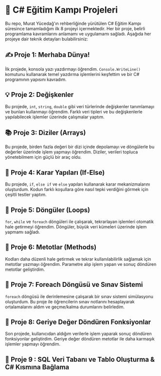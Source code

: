 # 🚀 C# Eğitim Kampı Projeleri

Bu repo, Murat Yücedağ'ın rehberliğinde yürütülen C# Eğitim Kampı süresince tamamladığım ilk 8 projeyi içermektedir. Her bir proje, belirli programlama kavramlarını anlamamı ve uygulamamı sağladı. Aşağıda her projeye dair teknik detayları bulabilirsiniz:

## ✍️ Proje 1: Merhaba Dünya!
İlk projede, konsola yazı yazdırmayı öğrendim. `Console.WriteLine()` komutunu kullanarak temel yazdırma işlemlerini keşfettim ve bir C# programının yapısını kavradım.

## 💡 Proje 2: Değişkenler
Bu projede, `int`, `string`, `double` gibi veri türlerinde değişkenler tanımlamayı ve bunları kullanmayı öğrendim. Farklı veri tipleri ve bu değişkenlerle yapılabilecek işlemler üzerinde çalışmalar yaptım.

## 📚 Proje 3: Diziler (Arrays)
Bu projede, birden fazla değeri bir dizi içinde depolamayı ve döngülerle bu değerler üzerinde işlem yapmayı öğrendim. Diziler, verileri topluca yönetebilmem için güçlü bir araç oldu.

## 🔎 Proje 4: Karar Yapıları (If-Else)
Bu projede, `if`, `else if` ve `else` yapıları kullanarak karar mekanizmalarını oluşturdum. Kodun farklı koşullara göre nasıl tepki verdiğini görmek için çeşitli testler yaptım.

## 🔁 Proje 5: Döngüler (Loops)
`for`, `while` ve `foreach` döngüleri ile çalışarak, tekrarlayan işlemleri otomatik hale getirmeyi öğrendim. Döngüler, büyük veri kümeleri üzerinde işlem yapmamı sağladı.

## 🧰 Proje 6: Metotlar (Methods)
Kodları daha düzenli hale getirmek ve tekrar kullanılabilirlik sağlamak için metotlar yazmayı öğrendim. Parametre alıp işlem yapan ve sonuç döndüren metotlar geliştirdim.

## 📝 Proje 7: Foreach Döngüsü ve Sınav Sistemi
`foreach` döngüsü ile derinlemesine çalışarak bir sınav sistemi simülasyonu oluşturdum. Bu proje ile öğrencilerin sınav notlarını hesaplayarak ortalamalarını aldım ve geçme/kalma durumlarını belirledim.

## 🔄 Proje 8: Geriye Değer Döndüren Fonksiyonlar
Son projede, kullanıcıdan aldığım verilerle işlem yaparak sonuç döndüren fonksiyonlar geliştirdim. Geriye değer döndüren metotlar ile daha karmaşık işlemler yapmayı öğrendim.

## 💾 Proje 9 : SQL Veri Tabanı ve Tablo Oluşturma & C# Kısmına Bağlama
